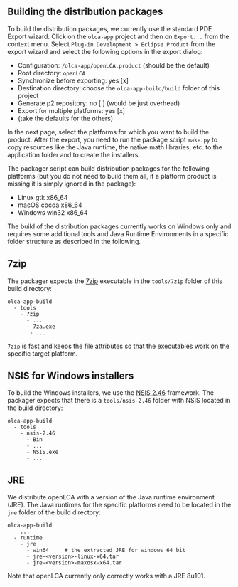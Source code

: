 ## Building the distribution packages
To build the distribution packages, we currently use the standard PDE Export
wizard. Click on the `olca-app` project and then on `Export...` from the context
menu. Select `Plug-in Development > Eclipse Product` from the export wizard and
select the following options in the export dialog:

* Configuration: `/olca-app/openLCA.product` (should be the default)
* Root directory: `openLCA`
* Synchronize before exporting: yes [x]
* Destination directory: choose the `olca-app-build/build` folder of this project
* Generate p2 repository: no [ ] (would be just overhead)
* Export for multiple platforms: yes [x]
* (take the defaults for the others)

In the next page, select the platforms for which you want to build the product.
After the export, you need to run the package script `make.py` to copy
resources like the Java runtime, the native math libraries, etc. to the
application folder and to create the installers.

The packager script can build distribution packages for the following platforms
(but you do not need to build them all, if a platform product is missing it is
simply ignored in the package):

* Linux gtk x86_64
* macOS cocoa x86_64
* Windows win32 x86_64

The build of the distribution packages currently works on Windows only and
requires some additional tools and Java Runtime Environments in a specific
folder structure as described in the following.

## 7zip
The packager expects the [7zip](http://www.7-zip.org/) executable in the
`tools/7zip` folder of this build directory:

```
olca-app-build
  - tools
    - 7zip
      - ...
      - 7za.exe
       - ...
```

`7zip` is fast and keeps the file attributes so that the executables work on
the specific target platform.


## NSIS for Windows installers
To build the Windows installers, we use the
[NSIS 2.46](http://nsis.sourceforge.net) framework. The packager expects that
there is a `tools/nsis-2.46` folder with NSIS located in the build directory:

```
olca-app-build
  - tools
    - nsis-2.46
      - Bin
      - ...
      - NSIS.exe
      - ...
```

## JRE
We distribute openLCA with a version of the Java runtime environment (JRE). The
Java runtimes for the specific platforms need to be located in the `jre` folder
of the build directory:

```
olca-app-build
  - ...
  - runtime
    - jre
      - win64     # the extracted JRE for windows 64 bit
      - jre-<version>-linux-x64.tar
      - jre-<version>-maxosx-x64.tar
```

Note that openLCA currently only correctly works with a JRE 8u101.
